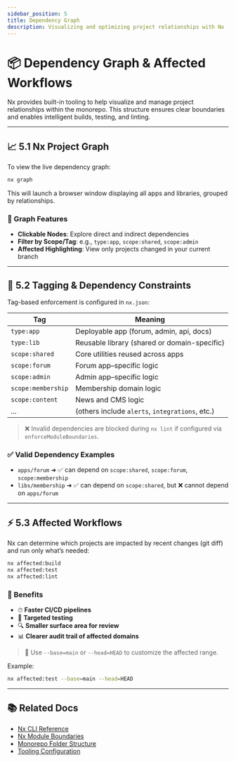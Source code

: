 ```yaml
---
sidebar_position: 5
title: Dependency Graph
description: Visualizing and optimizing project relationships with Nx
---
```


# 📦 Dependency Graph & Affected Workflows

Nx provides built-in tooling to help visualize and manage project relationships within the monorepo. This structure ensures clear boundaries and enables intelligent builds, testing, and linting.

---

## 📈 5.1 Nx Project Graph

To view the live dependency graph:

```bash
nx graph
````

This will launch a browser window displaying all apps and libraries, grouped by relationships.

### 📐 Graph Features

* **Clickable Nodes**: Explore direct and indirect dependencies
* **Filter by Scope/Tag**: e.g., `type:app`, `scope:shared`, `scope:admin`
* **Affected Highlighting**: View only projects changed in your current branch

---

## 🧩 5.2 Tagging & Dependency Constraints

Tag-based enforcement is configured in `nx.json`:

| Tag                | Meaning                                         |
| ------------------ | ----------------------------------------------- |
| `type:app`         | Deployable app (forum, admin, api, docs)        |
| `type:lib`         | Reusable library (shared or domain-specific)    |
| `scope:shared`     | Core utilities reused across apps               |
| `scope:forum`      | Forum app–specific logic                        |
| `scope:admin`      | Admin app–specific logic                        |
| `scope:membership` | Membership domain logic                         |
| `scope:content`    | News and CMS logic                              |
| ...                | (others include `alerts`, `integrations`, etc.) |

> ❌ Invalid dependencies are blocked during `nx lint` if configured via `enforceModuleBoundaries`.

### ✅ Valid Dependency Examples

* `apps/forum` ➜ ✅ can depend on `scope:shared`, `scope:forum`, `scope:membership`
* `libs/membership` ➜ ✅ can depend on `scope:shared`, but ❌ cannot depend on `apps/forum`

---

## ⚡ 5.3 Affected Workflows

Nx can determine which projects are impacted by recent changes (git diff) and run only what’s needed:

```bash
nx affected:build
nx affected:test
nx affected:lint
```

### 🎯 Benefits

* ⏱ **Faster CI/CD pipelines**
* 🧪 **Targeted testing**
* 🔍 **Smaller surface area for review**
* 📊 **Clearer audit trail of affected domains**

> 📘 Use `--base=main` or `--head=HEAD` to customize the affected range.

Example:

```bash
nx affected:test --base=main --head=HEAD
```

---

## 📚 Related Docs

* [Nx CLI Reference](https://nx.dev/core-features/command-reference)
* [Nx Module Boundaries](https://nx.dev/structure/monorepo-tags)
* [Monorepo Folder Structure](./2-folder-structure.md)
* [Tooling Configuration](./4-tooling.md)
